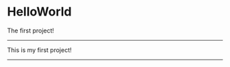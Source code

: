 # HelloWorld
The first project!


************************
This is my first project!
************************
